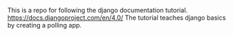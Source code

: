 This is a repo for following the django documentation tutorial. 
https://docs.djangoproject.com/en/4.0/
The tutorial teaches django basics by creating a polling app.

